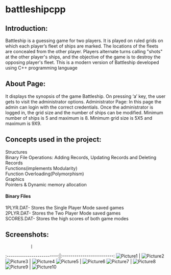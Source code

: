 # battleshipcpp
## Introduction:
Battleship is a guessing game for two players. It is played on
ruled grids on which each player’s fleet of ships are marked.
The locations of the fleets are concealed from the other
player. Players alternate turns calling &quot;shots&quot; at the other
player&#39;s ships, and the objective of the game is to destroy the
opposing player&#39;s fleet. This is a modern version of Battleship
developed using C++ programming language

## About Page:
It displays the synopsis of the game Battleship. On pressing ‘a’
key, the user gets to visit the administrator options.
Administrator Page:
In this page the admin can login with the correct credentials.
Once the administrator is logged in, the grid size and the
number of ships can be modified.
Minimum number of ships is 5 and maximum is 8.
Minimum grid size is 5X5 and maximum is 9X9.

## Concepts used in the project:

Structures <br />
Binary File Operations: Adding Records, Updating Records and Deleting Records <br />
Functions(implements Modularity) <br />
Function Overloading(Polymorphism) <br />
Graphics <br />
Pointers &amp; Dynamic memory allocation
#### Binary Files <br />
1PLYR.DAT- Stores the Single Player Mode saved games <br />
2PLYR.DAT- Stores the Two Player Mode saved games <br />
SCORES.DAT- Stores the high scores of both game modes <br />

## Screenshots:
               |    
:-------------------------:|:-------------------------:
![Picture1](https://user-images.githubusercontent.com/54500859/189523434-6eda4600-1c66-4b1e-8760-74a2b67e5db8.jpg) | ![Picture2](https://user-images.githubusercontent.com/54500859/189523433-b9421415-b428-4926-8c6f-f3318744ac50.jpg)
![Picture3](https://user-images.githubusercontent.com/54500859/189523432-e56ffe87-c52c-46a0-9348-3e59af9363ff.jpg) | ![Picture4](https://user-images.githubusercontent.com/54500859/189523431-256a4a7b-2b34-4fce-93e9-40edf7ab91d9.jpg)
![Picture5](https://user-images.githubusercontent.com/54500859/189523430-37285883-e8aa-49fe-b30f-ae6e90ab59d9.jpg) | ![Picture6](https://user-images.githubusercontent.com/54500859/189523429-b2cdd42e-4789-4f7a-9dbb-e480eadf2fff.jpg)
![Picture7](https://user-images.githubusercontent.com/54500859/189523428-84d2eab9-a049-4a42-90c1-e27bd68ace5b.jpg) | ![Picture8](https://user-images.githubusercontent.com/54500859/189523427-4573d75c-e478-489c-8196-a95e72ea6778.jpg)
![Picture9](https://user-images.githubusercontent.com/54500859/189523426-1cac173b-44e6-471e-9bb4-2cb7f5089af0.jpg) | ![Picture10](https://user-images.githubusercontent.com/54500859/189523425-2b893fa3-38d7-4741-9995-0370aa2ee8f8.jpg)







